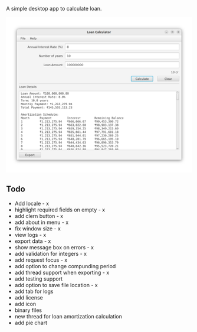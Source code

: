 A simple desktop app to calculate loan.

![app](./images/v5.png)

## Todo

* Add locale - x
* highlight required fields on empty - x
* add clern button - x
* add about in menu - x
* fix window size - x
* view logs - x
* export data - x
* show message box on errors - x
* add validation for integers - x
* add request focus - x
* add option to change compunding period
* add thread support when exporting - x
* add testing support
* add option to save file location - x
* add tab for logs
* add license 
* add icon
* binary files
* new thread for loan amortization calculation
* add pie chart